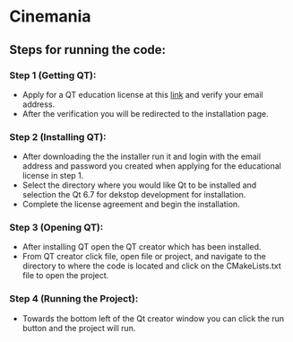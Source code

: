 # Cinemania

## Steps for running the code:

### Step 1 (Getting QT):
- Apply for a QT education license at this [link](https://www.qt.io/qt-educational-license) and verify your email address.
- After the verification you will be redirected to the installation page.

### Step 2 (Installing QT):
- After downloading the the installer run it and login with the email address and password you created when applying for the educational license in step 1.
- Select the directory where you would like Qt to be installed and selection the Qt 6.7 for dekstop development for installation.
- Complete the license agreement and begin the installation.

### Step 3 (Opening QT):
- After installing QT open the QT creator which has been installed.
- From QT creator click file, open file or project, and navigate to the directory to where the code is located and click on the CMakeLists.txt file to open the project.

### Step 4 (Running the Project):
- Towards the bottom left of the Qt creator window you can click the run button and the project will run.

